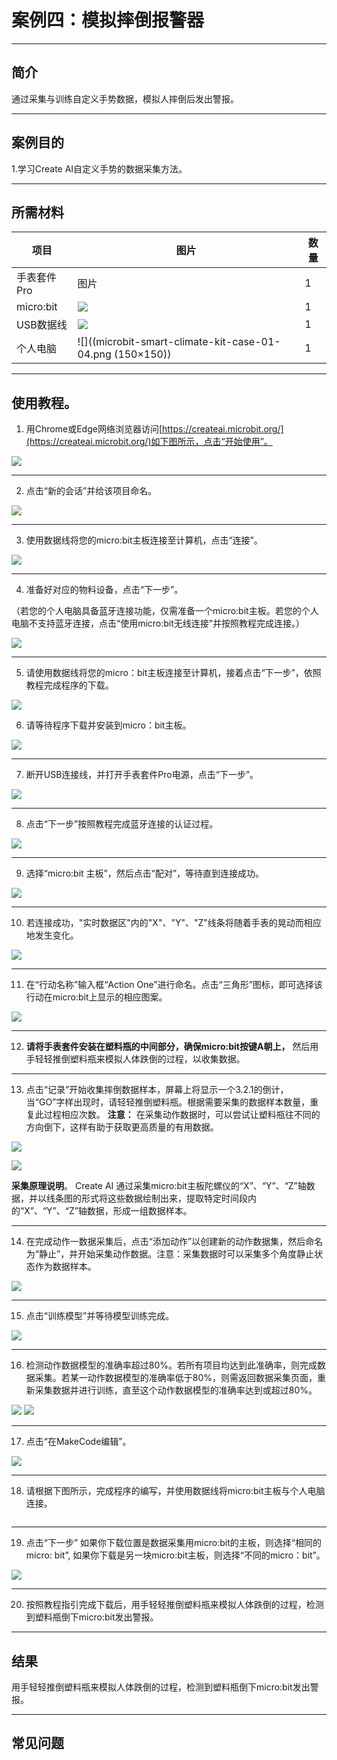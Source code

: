 # 案例四：模拟摔倒报警器
___
## 简介 
通过采集与训练自定义手势数据，模拟人摔倒后发出警报。

___
## 案例目的

1.学习Create AI自定义手势的数据采集方法。

___
## 所需材料
|项目|图片|数量|
|--|--|--|
|手表套件Pro|图片|1|
|micro:bit|![](https://wiki-media-ef.oss-cn-hongkong.aliyuncs.com/docs/microbit/getting-started/microbit-jacdac-smartexploration-kit/images/microbit%20%E6%AD%A3(1).png)|1|
|USB数据线|![](https://wiki-media-ef.oss-cn-hongkong.aliyuncs.com/docs/microbit/getting-started/microbit-jacdac-smartexploration-kit/images/sensor/usb%20cable1.png)|1|
|个人电脑|![]((microbit-smart-climate-kit-case-01-04.png (150×150))|1|

___
## 使用教程。
1. 用Chrome或Edge网络浏览器访问[https://createai.microbit.org/](https://createai.microbit.org/)如下图所示，点击“开始使用”。

![](https://wiki-media-ef.oss-cn-hongkong.aliyuncs.com/docs/microbit/getting-started/microbit-smart-coding-kit/Create%20AI/case03/microbit-smart-coding-kit-create-ai-1.png)
___
2. 点击“新的会话”并给该项目命名。

![](https://wiki-media-ef.oss-cn-hongkong.aliyuncs.com/docs/microbit/getting-started/microbit-smart-coding-kit/Create%20AI/case03/microbit-smart-coding-kit-create-ai-2.png)
___
3. 使用数据线将您的micro:bit主板连接至计算机，点击“连接”。

![](https://wiki-media-ef.oss-cn-hongkong.aliyuncs.com/docs/microbit/getting-started/microbit-smart-coding-kit/Create%20AI/case03/microbit-smart-coding-kit-create-ai-3.png)
___
4. 准备好对应的物料设备，点击“下一步”。
   
（若您的个人电脑具备蓝牙连接功能，仅需准备一个micro:bit主板。若您的个人电脑不支持蓝牙连接，点击“使用micro:bit无线连接”并按照教程完成连接。）

![](https://wiki-media-ef.oss-cn-hongkong.aliyuncs.com/docs/microbit/getting-started/microbit-smart-coding-kit/Create%20AI/case01/microbit-smart-coding-kit-create-ai-6.png)
___
5. 请使用数据线将您的micro：bit主板连接至计算机，接着点击“下一步”，依照教程完成程序的下载。

![](https://wiki-media-ef.oss-cn-hongkong.aliyuncs.com/docs/microbit/getting-started/microbit-smart-coding-kit/Create%20AI/case01/microbit-smart-coding-kit-create-ai-7.png)

6. 请等待程序下载并安装到micro：bit主板。

![](https://wiki-media-ef.oss-cn-hongkong.aliyuncs.com/docs/microbit/getting-started/microbit-smart-coding-kit/Create%20AI/case01/microbit-smart-coding-kit-create-ai-8.png)

___
7. 断开USB连接线，并打开手表套件Pro电源，点击“下一步”。

![](https://wiki-media-ef.oss-cn-hongkong.aliyuncs.com/docs/microbit/getting-started/microbit-smart-coding-kit/Create%20AI/case01/microbit-smart-coding-kit-create-ai-9.png)
___
8. 点击“下一步”按照教程完成蓝牙连接的认证过程。

![](https://wiki-media-ef.oss-cn-hongkong.aliyuncs.com/docs/microbit/getting-started/microbit-smart-coding-kit/Create%20AI/case01/microbit-smart-coding-kit-create-ai-10.png)
___

9. 选择“micro:bit 主板”，然后点击“配对”，等待直到连接成功。

![](https://wiki-media-ef.oss-cn-hongkong.aliyuncs.com/docs/microbit/getting-started/microbit-smart-coding-kit/Create%20AI/case01/microbit-smart-coding-kit-create-ai-11-1.png)

---
10. 若连接成功，"实时数据区"内的"X"、"Y"、"Z"线条将随着手表的晃动而相应地发生变化。

![](https://wiki-media-ef.oss-cn-hongkong.aliyuncs.com/docs/microbit/getting-started/microbit-smart-coding-kit/Create%20AI/case03/microbit-smart-coding-kit-create-ai-13.png)
___
11. 在“行动名称”输入框“Action One”进行命名。点击“三角形”图标，即可选择该行动在micro:bit上显示的相应图案。

![](https://wiki-media-ef.oss-cn-hongkong.aliyuncs.com/docs/microbit/getting-started/microbit-smart-coding-kit/Create%20AI/case03/microbit-smart-coding-kit-create-ai-14.png)

___
12. **请将手表套件安装在塑料瓶的中间部分，确保micro:bit按键A朝上，** 然后用手轻轻推倒塑料瓶来模拟人体跌倒的过程，以收集数据。



___
13. 点击“记录”开始收集摔倒数据样本，屏幕上将显示一个3.2.1的倒计，当“GO”字样出现时，请轻轻推倒塑料瓶。根据需要采集的数据样本数量，重复此过程相应次数。
**注意：** 在采集动作数据时，可以尝试让塑料瓶往不同的方向倒下，这样有助于获取更高质量的有用数据。

![](https://wiki-media-ef.oss-cn-hongkong.aliyuncs.com/docs/microbit/getting-started/microbit-smart-coding-kit/Create%20AI/case03/microbit-smart-coding-kit-create-ai-16.png)

![](https://wiki-media-ef.oss-cn-hongkong.aliyuncs.com/docs/microbit/getting-started/microbit-smart-coding-kit/Create%20AI/case02/microbit-smart-coding-kit-create-ai-case21-1.png)

**采集原理说明**。
Create AI 通过采集micro:bit主板陀螺仪的“X”、“Y”、“Z”轴数据，并以线条图的形式将这些数据绘制出来，提取特定时间段内的“X”、“Y”、“Z”轴数据，形成一组数据样本。
___
14.  在完成动作一数据采集后，点击“添加动作”以创建新的动作数据集，然后命名为“静止”，并开始采集动作数据。注意：采集数据时可以采集多个角度静止状态作为数据样本。

![](https://wiki-media-ef.oss-cn-hongkong.aliyuncs.com/docs/microbit/getting-started/microbit-smart-coding-kit/Create%20AI/case04/microbit-smart-coding-kit-create-ai-14.png)
___
15. 点击“训练模型”并等待模型训练完成。
    
![](https://wiki-media-ef.oss-cn-hongkong.aliyuncs.com/docs/microbit/getting-started/microbit-smart-coding-kit/Create%20AI/case04/microbit-smart-coding-kit-create-ai-15.png)
___
16. 检测动作数据模型的准确率超过80%。若所有项目均达到此准确率，则完成数据采集。若某一动作数据模型的准确率低于80%，则需返回数据采集页面，重新采集数据并进行训练，直至这个动作数据模型的准确率达到或超过80%。

![](https://wiki-media-ef.oss-cn-hongkong.aliyuncs.com/docs/microbit/getting-started/microbit-smart-coding-kit/Create%20AI/case04/microbit-smart-coding-kit-create-ai-16-1.png)
![](https://wiki-media-ef.oss-cn-hongkong.aliyuncs.com/docs/microbit/getting-started/microbit-smart-coding-kit/Create%20AI/case04/microbit-smart-coding-kit-create-ai-16.png)
___
17. 点击“在MakeCode编辑”。
    
![](https://wiki-media-ef.oss-cn-hongkong.aliyuncs.com/docs/microbit/getting-started/microbit-smart-coding-kit/Create%20AI/case04/microbit-smart-coding-kit-create-ai-16.png)
___
18. 请根据下图所示，完成程序的编写，并使用数据线将micro:bit主板与个人电脑连接。

![]()
___
19. 点击“下一步”
如果你下载位置是数据采集用micro:bit的主板，则选择“相同的micro: bit”, 如果你下载是另一块micro:bit主板，则选择“不同的micro：bit”。

![](![](https://wiki-media-ef.oss-cn-hongkong.aliyuncs.com/docs/microbit/getting-started/microbit-smart-coding-kit/Create%20AI/case01/microbit-smart-coding-kit-create-ai-20-1.png))
___
20. 按照教程指引完成下载后，用手轻轻推倒塑料瓶来模拟人体跌倒的过程，检测到塑料瓶倒下micro:bit发出警报。


---
## 结果

用手轻轻推倒塑料瓶来模拟人体跌倒的过程，检测到塑料瓶倒下micro:bit发出警报。

---
## 常见问题


